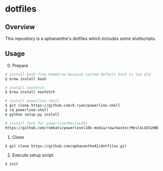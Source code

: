 # dotfiles

## Overview

This repository is a aphananthe's dotfiles which includes some shellscripts.

## Usage

0. Prepare

```bash
# install bash from Homebrew because system default bash is too old
$ brew install bash

# install neofetch
$ brew install neofetch

# install powerline-shell
$ git clone https://github.com/b-ryan/powerline-shell
$ cd powerline-shell
$ python setup.py install

# install font for powerline(MesloLGS)
https://github.com/romkatv/powerlevel10k-media/raw/master/MesloLGS%20NF%20Regular.ttf
```

1. Clone

```bash
$ git clone https://github.com/aphananthe42/dotfiles.git
```

2. Execute setup script

```bash
$ init
```
